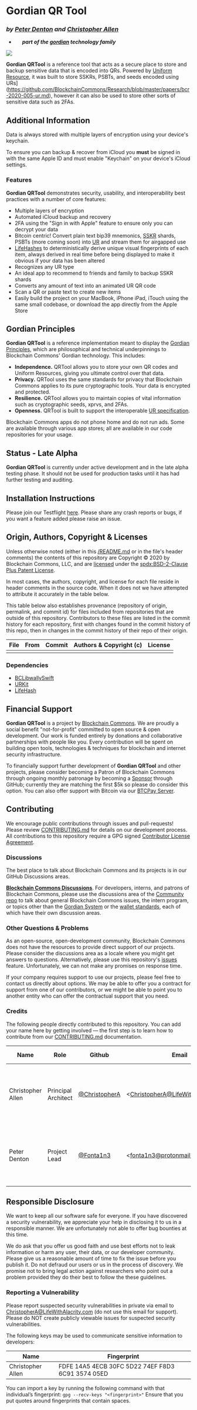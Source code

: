 # Gordian QR Tool

### _by [Peter Denton](https://github.com/Fonta1n3) and [Christopher Allen](https://github.com/ChristopherA)_
* <img src="https://github.com/BlockchainCommons/Gordian/blob/master/Images/logos/gordian-icon.png" width=16 valign="bottom"> ***part of the [gordian](https://github.com/BlockchainCommons/gordian/blob/master/README.md) technology family***

![](images/logos/gordian-qrtool-screen.jpg)

**Gordian QRTool** is a reference tool that acts as a secure place to store and backup sensitive data that is encoded into QRs. Powered by [Uniform Resource](https://github.com/BlockchainCommons/Research/blob/master/papers/bcr-2020-005-ur.md), it was built to store SSKRs, PSBTs, and seeds encoded using URs](https://github.com/BlockchainCommons/Research/blob/master/papers/bcr-2020-005-ur.md), however it can also be used to store other sorts of sensitive data such as 2FAs.

## Additional Information

Data is always stored with multiple layers of encryption using your device's keychain.

To ensure you can backup & recover from iCloud you **must** be signed in with the same Apple ID and must enable "Keychain" on your device's iCloud settings.

### Features

**Gordian QRTool** demonstrates security, usability, and interoperability best practices with a number of core features:

- Multiple layers of encryption
- Automated iCloud backup and recovery
- 2FA using the "Sign in with Apple" feature to ensure only you can decrypt your data
- Bitcoin centric! Convert plain text bip39 mnemonics, [SSKR](https://github.com/BlockchainCommons/bc-sskr) shards, PSBTs (more coming soon) into [UR](https://github.com/BlockchainCommons/Research/blob/master/papers/bcr-2020-005-ur.md) and stream them for airgapped use
- [LifeHashes](https://github.com/BlockchainCommons/LifeHash) to deterministically derive unique visual fingerprints of each item, always derived in real time before being displayed to make it obvious if your data has been altered
- Recognizes any UR type
- An ideal app to recommend to friends and family to backup SSKR shards
- Converts any amount of text into an animated UR QR code
- Scan a QR or paste text to create new items
- Easily build the project on your MacBook, iPhone iPad, iTouch using the same small codebase, or download the app directly from the Apple Store

## Gordian Principles

**Gordian QRTool** is a reference implementation meant to display the [Gordian Principles](https://github.com/BlockchainCommons/Gordian#gordian-principles), which are philosophical and technical underpinnings to Blockchain Commons' Gordian technology. This includes:

* **Independence.** QRTool allows you to store your own QR codes and Uniform Resources, giving you ultimate control over that data.
* **Privacy.** QRTool uses the same standards for privacy that Blockchain Commons applies to its pure cryptographic tools. Your data is encrypted and protected.
* **Resilience.** QRTool allows you to maintain copies of vital information such as cryptographic seeds, xprvs, and 2FAs.
* **Openness.** QRTool is built to support the interoperable [UR specification](https://github.com/BlockchainCommons/Research/blob/master/papers/bcr-2020-005-ur.md).

Blockchain Commons apps do not phone home and do not run ads. Some are available through various app stores; all are available in our code repositories for your usage.

## Status - Late Alpha

**Gordian QRTool** is currently under active development and in the late alpha testing phase. It should not be used for production tasks until it has had further testing and auditing.

## Installation Instructions

Please join our Testflight [here](https://testflight.apple.com/join/X7Ri4nPp). Please share any crash reports or bugs, if you want a feature added please raise an issue.

## Origin, Authors, Copyright & Licenses

Unless otherwise noted (either in this [/README.md](./README.md) or in the file's header comments) the contents of this repository are Copyright © 2020 by Blockchain Commons, LLC, and are [licensed](./LICENSE) under the [spdx:BSD-2-Clause Plus Patent License](https://spdx.org/licenses/BSD-2-Clause-Patent.html).

In most cases, the authors, copyright, and license for each file reside in header comments in the source code. When it does not we have attempted to attribute it accurately in the table below.

This table below also establishes provenance (repository of origin, permalink, and commit id) for files included from repositories that are outside of this repository. Contributors to these files are listed in the commit history for each repository, first with changes found in the commit history of this repo, then in changes in the commit history of their repo of their origin.

| File      | From                                                         | Commit                                                       | Authors & Copyright (c)                                | License                                                     |
| --------- | ------------------------------------------------------------ | ------------------------------------------------------------ | ------------------------------------------------------ | ----------------------------------------------------------- |
|  |  |  |  |                        |

### Dependencies

- [BCLibwallySwift](https://github.com/BlockchainCommons/BCLibwallySwift)
- [URKit](https://github.com/BlockchainCommons/URKit)
- [LifeHash](https://github.com/BlockchainCommons/LifeHash)

## Financial Support

**Gordian QRTool** is a project by [Blockchain Commons](https://www.blockchaincommons.com/). We are proudly a social benefit "not-for-profit" committed to open source & open development. Our work is funded entirely by donations and collaborative partnerships with people like you. Every contribution will be spent on building open tools, technologies & techniques for blockchain and internet security infrastructure.

To financially support further development of **Gordian QRTool** and other projects, please consider becoming a Patron of Blockchain Commons through ongoing monthly patronage by becoming a [Sponsor](https://github.com/sponsors/BlockchainCommons) through GitHub; currently they are matching the first $5k so please do consider this option. You can also offer support with Bitcoin via our [BTCPay Server](https://btcpay.blockchaincommons.com/).

## Contributing

We encourage public contributions through issues and pull-requests! Please review [CONTRIBUTING.md](./CONTRIBUTING.md) for details on our development process. All contributions to this repository require a GPG signed [Contributor License Agreement](./CLA.md).

### Discussions

The best place to talk about Blockchain Commons and its projects is in our GitHub Discussions areas.

[**Blockchain Commons Discussions**](https://github.com/BlockchainCommons/Community/discussions). For developers, interns, and patrons of Blockchain Commons, please use the discussions area of the [Community repo](https://github.com/BlockchainCommons/Community) to talk about general Blockchain Commons issues, the intern program, or topics other than the [Gordian System](https://github.com/BlockchainCommons/Gordian/discussions) or the [wallet standards](https://github.com/BlockchainCommons/AirgappedSigning/discussions), each of which have their own discussion areas.

### Other Questions & Problems

As an open-source, open-development community, Blockchain Commons does not have the resources to provide direct support of our projects. Please consider the discussions area as a locale where you might get answers to questions. Alternatively, please use this repository's [issues](./issues) feature. Unfortunately, we can not make any promises on response time.

If your company requires support to use our projects, please feel free to contact us directly about options. We may be able to offer you a contract for support from one of our contributors, or we might be able to point you to another entity who can offer the contractual support that you need.

### Credits

The following people directly contributed to this repository. You can add your name here by getting involved — the first step is to learn how to contribute from our [CONTRIBUTING.md](./CONTRIBUTING.md) documentation.

| Name              | Role                | Github                                            | Email                                 | GPG Fingerprint                                    |
| ----------------- | ------------------- | ------------------------------------------------- | ------------------------------------- | -------------------------------------------------- |
| Christopher Allen | Principal Architect | [@ChristopherA](https://github.com/ChristopherA) | \<ChristopherA@LifeWithAlacrity.com\> | FDFE 14A5 4ECB 30FC 5D22  74EF F8D3 6C91 3574 05ED |
| Peter Denton | Project Lead | [@Fonta1n3](https://github.com/@Fonta1n3) | \<fonta1n3@protonmail.com\> | 3B37 97FA 0AE8 4BE5 B440 6591 8564 01D7 121C 32FC |

## Responsible Disclosure

We want to keep all our software safe for everyone. If you have discovered a security vulnerability, we appreciate your help in disclosing it to us in a responsible manner. We are unfortunately not able to offer bug bounties at this time.

We do ask that you offer us good faith and use best efforts not to leak information or harm any user, their data, or our developer community. Please give us a reasonable amount of time to fix the issue before you publish it. Do not defraud our users or us in the process of discovery. We promise not to bring legal action against researchers who point out a problem provided they do their best to follow the these guidelines.

### Reporting a Vulnerability

Please report suspected security vulnerabilities in private via email to ChristopherA@LifeWithAlacrity.com (do not use this email for support). Please do NOT create publicly viewable issues for suspected security vulnerabilities.

The following keys may be used to communicate sensitive information to developers:

| Name              | Fingerprint                                        |
| ----------------- | -------------------------------------------------- |
| Christopher Allen | FDFE 14A5 4ECB 30FC 5D22  74EF F8D3 6C91 3574 05ED |

You can import a key by running the following command with that individual’s fingerprint: `gpg --recv-keys "<fingerprint>"` Ensure that you put quotes around fingerprints that contain spaces.
